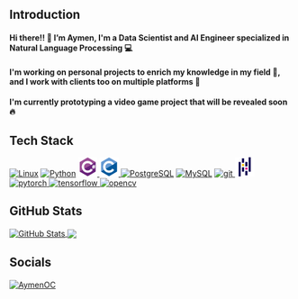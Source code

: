 ## Introduction
#### Hi there!! 👋 I’m Aymen, I'm a Data Scientist and AI Engineer specialized in Natural Language Processing 💻
#### I'm working on personal projects to enrich my knowledge in my field 🌱, and I work with clients too on multiple platforms 💼
#### I'm currently prototyping a video game project that will be revealed soon 🔥
## Tech Stack 
<p align="left">
<a href="https://www.linux.org" target="_blank" rel="noreferrer"><img src="https://raw.githubusercontent.com/danielcranney/readme-generator/main/public/icons/skills/linux-colored.svg" width="34" height="34" alt="Linux" /></a> 
<a href="https://www.python.org/" target="_blank" rel="noreferrer"><img src="https://raw.githubusercontent.com/danielcranney/readme-generator/main/public/icons/skills/python-colored.svg" width="34" height="34" alt="Python" /></a>
<a href="https://www.w3schools.com/cs/" target="_blank" rel="noreferrer"> <img src="https://raw.githubusercontent.com/devicons/devicon/master/icons/csharp/csharp-original.svg" alt="csharp" width="34" height="34"/> </a>
<a href="https://www.cprogramming.com/" target="_blank" rel="noreferrer"> <img src="https://raw.githubusercontent.com/devicons/devicon/master/icons/c/c-original.svg" alt="c" width="34" height="34"/> </a> 
<a href="https://www.postgresql.org/" target="_blank" rel="noreferrer"><img src="https://raw.githubusercontent.com/danielcranney/readme-generator/main/public/icons/skills/postgresql-colored.svg" width="34" height="34" alt="PostgreSQL" /></a>
<a href="https://www.mysql.com/" target="_blank" rel="noreferrer"><img src="https://raw.githubusercontent.com/danielcranney/readme-generator/main/public/icons/skills/mysql-colored.svg" width="34" height="34" alt="MySQL" /></a>
<a href="https://git-scm.com/" target="_blank" rel="noreferrer"> <img src="https://www.vectorlogo.zone/logos/git-scm/git-scm-icon.svg" alt="git" width="34" height="34"/> </a>
<a href="https://pandas.pydata.org/" target="_blank" rel="noreferrer"> <img src="https://raw.githubusercontent.com/devicons/devicon/2ae2a900d2f041da66e950e4d48052658d850630/icons/pandas/pandas-original.svg" alt="pandas" width="34" height="34"/> </a>
<a href="https://pytorch.org/" target="_blank" rel="noreferrer"> <img src="https://www.vectorlogo.zone/logos/pytorch/pytorch-icon.svg" alt="pytorch" width="34" height="34"/> </a>
<a href="https://www.tensorflow.org" target="_blank" rel="noreferrer"> <img src="https://www.vectorlogo.zone/logos/tensorflow/tensorflow-icon.svg" alt="tensorflow" width="34" height="34"/> </a>
<a href="https://opencv.org/" target="_blank" rel="noreferrer"> <img src="https://www.vectorlogo.zone/logos/opencv/opencv-icon.svg" alt="opencv" width="34" height="34"/> </a> 
</p>

## GitHub Stats

<a href="https://github.com/AymenOC/AymenOC.git">
<img align="center" src="https://readmestats-neon.vercel.app/api?username=AymenOC&hide_border=true&count_private=true&show_icons=true&theme=gotham" alt="GitHub Stats" /> </a>
<a href="https://github.com/AymenOC/AymenOC.git">
<img align="center" src="https://readmestats-neon.vercel.app/api/top-langs/?username=AymenOC&hide_border=true&count_private=true&show_icons=true&theme=gotham&langs_count=5" /> </a>

## Socials

<p align="left">
<a href="https://www.linkedin.com/in/aymen-as-058228292" target="blank"><img align="center" src="https://raw.githubusercontent.com/rahuldkjain/github-profile-readme-generator/master/src/images/icons/Social/linked-in-alt.svg" alt="AymenOC" height="34" width="34" /></a>
</p>


